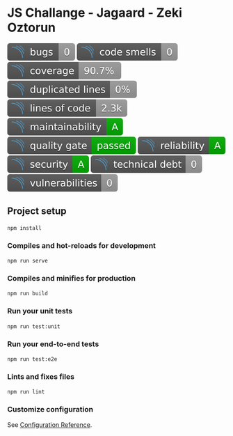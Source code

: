 # JS Challange - Jagaard - Zeki Oztorun

![Bugs](/public/sonarqube/bugs.svg "bugs") 
![Code Smells](/public/sonarqube/code-smells.svg "code-smells") 
![Coverage](/public/sonarqube/coverage.svg "coverage") 
![Duplicated Lines](/public/sonarqube/duplicated.svg "duplicated") 
![Lines](/public/sonarqube/lines.svg "lines") 
![Maintainability](/public/sonarqube/maintainability.svg "maintainability") 
![Quality Gate](/public/sonarqube/quality-gate.svg "quality-gate") 
![Reliability](/public/sonarqube/reliability.svg "reliability") 
![Security](/public/sonarqube/security.svg "security") 
![Technical Debt](/public/sonarqube/tech-debt.svg "tech-debt") 
![Vulnerabilities](/public/sonarqube/vulnerabilities.svg "vulnerabilities") 
## Project setup
```
npm install
```

### Compiles and hot-reloads for development
```
npm run serve
```

### Compiles and minifies for production
```
npm run build
```

### Run your unit tests
```
npm run test:unit
```

### Run your end-to-end tests
```
npm run test:e2e
```

### Lints and fixes files
```
npm run lint
```

### Customize configuration
See [Configuration Reference](https://cli.vuejs.org/config/).
